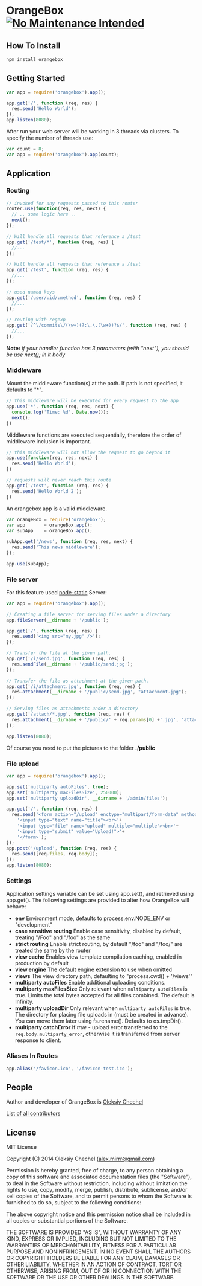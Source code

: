 OrangeBox [![No Maintenance Intended](http://unmaintained.tech/badge.svg)](http://unmaintained.tech/)
=========
   

## How To Install   
```bash
npm install orangebox
```

   

## Getting Started
```js
var app = require('orangebox').app();

app.get('/', function (req, res) {
  res.send('Hello World');
});
app.listen(8080);
```
   

After run your web server will be working in 3 threads via clusters. To specify the number of threads use:   

```js
var count = 8;
var app = require('orangebox').app(count);
```
    
    
    
## Application    
  
  
### Routing

```js
// invoked for any requests passed to this router
router.use(function(req, res, next) {
  // .. some logic here ..
  next();
});

// Will handle all requests that reference a /test
app.get('/test/*', function (req, res) {
  //...
});

// Will handle all requests that reference a /test
app.get('/test', function (req, res) {
  //...
});

// used named keys
app.get('/user/:id/:method', function (req, res) {
  //...
});

// routing with regexp
app.get('/^\/commits\/(\w+)(?:\.\.(\w+))?$/', function (req, res) {
  //...
});
```
**Note:** *if your handler function has 3 parameters (with "next"), you should be use next(); in it body*   
   
   
### Middleware 
Mount the middleware function(s) at the path. If path is not specified, it defaults to "*".   
    
```js
// this middleware will be executed for every request to the app
app.use('*', function (req, res, next) {
  console.log('Time: %d', Date.now());
  next();
})
```
    
Middleware functions are executed sequentially, therefore the order of middleware inclusion is important.
    
```js
// this middleware will not allow the request to go beyond it
app.use(function(req, res, next) {
  res.send('Hello World');
})

// requests will never reach this route
app.get('/test', function (req, res) {
  res.send('Hello World 2');
})
```
    
An orangebox app is a valid middleware.
    
```js
var orangeBox = require('orangebox');
var app       = orangeBox.app();
var subApp    = orangeBox.app();

subApp.get('/news', function (req, res, next) {
  res.send('This news middleware');
});

app.use(subApp);
```
    
    

### File server
For this feature used [node-static](https://github.com/cloudhead/node-static) Server:
```js
var app = require('orangebox').app();

// Creating a file server for serving files under a directory
app.fileServer(__dirname + '/public');

app.get('/', function (req, res) {
  res.send('<img src="my.jpg" />');
});

// Transfer the file at the given path.  
app.get('/i/send.jpg', function (req, res) {
  res.sendFile(__dirname + '/public/send.jpg');
});

// Transfer the file as attachment at the given path. 
app.get('/i/attachment.jpg', function (req, res) {
  res.attachment(__dirname + '/public/send.jpg', "attachment.jpg");
});

// Serving files as attachments under a directory 
app.get('/attach/*.jpg', function (req, res) {
  res.attachment(__dirname + '/public/' + req.params[0] +'.jpg', "attachment-" + req.params[0] + ".jpg");
});

app.listen(8080);
```
Of course you need to put the pictures to the folder **./public**   

   
### File upload  
```js
var app = require('orangebox').app();

app.set('multiparty autoFiles', true);
app.set('multiparty maxFilesSize', 250000);
app.set('multiparty uploadDir', __dirname + '/admin/files');

app.get('/', function (req, res) {
  res.send('<form action="/upload" enctype="multipart/form-data" method="post">'+
    '<input type="text" name="title"><br>'+
    '<input type="file" name="upload" multiple="multiple"><br>'+
    '<input type="submit" value="Upload!">'+
    '</form>');
});
app.post('/upload', function (req, res) {
  res.send([req.files, req.body]);
});
app.listen(8080);
```


### Settings
Application settings variable can be set using app.set(), and retrieved using app.get(). The following settings are provided to alter how OrangeBox will behave:

* **env** Environment mode, defaults to process.env.NODE_ENV or "development"
* **case sensitive routing** Enable case sensitivity, disabled by default, treating "/Foo" and "/foo" as the same
* **strict routing** Enable strict routing, by default "/foo" and "/foo/" are treated the same by the router
* **view cache** Enables view template compilation caching, enabled in production by default
* **view engine** The default engine extension to use when omitted
* **views** The view directory path, defaulting to "process.cwd() + '/views'"
* **multiparty autoFiles** Enable additional uploading conditions.
* **multiparty maxFilesSize** Only relevant when `multiparty autoFiles` is true. Limits the total bytes accepted for all files combined. The default is Infinity.
* **multiparty uploadDir** Only relevant when `multiparty autoFiles` is true. The directory for placing file uploads in (must be created in advance). You can move them later using fs.rename(). Defaults to os.tmpDir().   
* **multiparty catchError** If _true_ - upload error transferred to the `req.body.multiparty_error`, otherwise it is transferred from server response to client. 


   
### Aliases In Routes

```js
app.alias('/favicon.ico', '/favicon-test.ico');
```
   
   
   
## People

Author and developer of OrangeBox is [Oleksiy Chechel](https://github.com/mirrr)   
   
[List of all contributors](https://github.com/mirrr/orangebox/graphs/contributors)



## License
   
MIT License   
   
Copyright (C) 2014 Oleksiy Chechel (alex.mirrr@gmail.com)   
   
Permission is hereby granted, free of charge, to any person obtaining a copy of this software and associated documentation files (the "Software"), to deal in the Software without restriction, including without limitation the rights to use, copy, modify, merge, publish, distribute, sublicense, and/or sell copies of the Software, and to permit persons to whom the Software is furnished to do so, subject to the following conditions:   
   
The above copyright notice and this permission notice shall be included in all copies or substantial portions of the Software.   
   
THE SOFTWARE IS PROVIDED "AS IS", WITHOUT WARRANTY OF ANY KIND, EXPRESS OR IMPLIED, INCLUDING BUT NOT LIMITED TO THE WARRANTIES OF MERCHANTABILITY, FITNESS FOR A PARTICULAR PURPOSE AND NONINFRINGEMENT. IN NO EVENT SHALL THE AUTHORS OR COPYRIGHT HOLDERS BE LIABLE FOR ANY CLAIM, DAMAGES OR OTHER LIABILITY, WHETHER IN AN ACTION OF CONTRACT, TORT OR OTHERWISE, ARISING FROM, OUT OF OR IN CONNECTION WITH THE SOFTWARE OR THE USE OR OTHER DEALINGS IN THE SOFTWARE.
